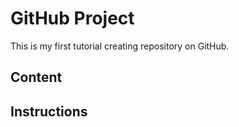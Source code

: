 # GitHub Project
This is my first tutorial creating repository on GitHub.

## Content

## Instructions
